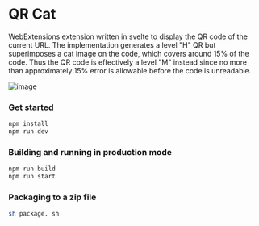 # QR Cat
WebExtensions extension written in svelte to display the QR code of the current URL.
The implementation generates a level "H" QR but superimposes a cat image on the code, which covers around 15% of the code. Thus the QR code is effectively a level "M" instead since no more than approximately 15% error is allowable before the code is unreadable.

![image](https://github.com/amar-b/qr-cat/assets/32601358/3ce121e5-2a28-44be-883c-4bb119dbf630)

### Get started
```bash
npm install
npm run dev
```

### Building and running in production mode
```bash
npm run build
npm run start
```

### Packaging to a zip file
```bash
sh package. sh
```
